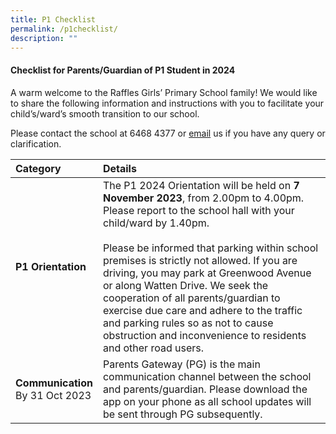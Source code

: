 ```yaml
---
title: P1 Checklist
permalink: /p1checklist/
description: ""
---
```

#### **Checklist for Parents/Guardian of P1 Student in 2024**



A warm welcome to the Raffles Girls’ Primary School family! We would like to share the following information and instructions with you to facilitate your child’s/ward’s smooth transition to our school.

Please contact the school at 6468 4377 or [email](rgps@moe.edu.sg) us if you have any query or clarification.

| Category    | Details |
|:-------|:-----------|
|**P1 Orientation**|The P1 2024 Orientation will be held on **7 November 2023**, from 2.00pm to 4.00pm. Please report to the school hall with your child/ward by 1.40pm.<br><br>Please be informed that parking within school premises is strictly not allowed. If you are driving, you may park at Greenwood Avenue or along Watten Drive. We seek the cooperation of all parents/guardian to exercise due care and adhere to the traffic and parking rules so as not to cause obstruction and inconvenience to residents and other road users.|
|**Communication**<br>By 31 Oct 2023|Parents Gateway (PG) is the main communication channel between the school and parents/guardian. Please download the app on your phone as all school updates will be sent through PG subsequently. |